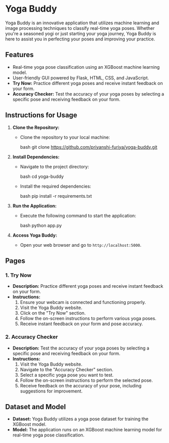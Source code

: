 # Yoga Buddy

Yoga Buddy is an innovative application that utilizes machine learning and image processing techniques to classify real-time yoga poses. Whether you're a seasoned yogi or just starting your yoga journey, Yoga Buddy is here to assist you in perfecting your poses and improving your practice.

## Features

- Real-time yoga pose classification using an XGBoost machine learning model.
- User-friendly GUI powered by Flask, HTML, CSS, and JavaScript.
- **Try Now:** Practice different yoga poses and receive instant feedback on your form.
- **Accuracy Checker:** Test the accuracy of your yoga poses by selecting a specific pose and receiving feedback on your form.

## Instructions for Usage

1. **Clone the Repository:**
   - Clone the repository to your local machine:

     bash
     git clone https://github.com/priyanshi-furiya/yoga-buddy.git
     

2. **Install Dependencies:**
   - Navigate to the project directory:

     bash
     cd yoga-buddy
     

   - Install the required dependencies:

     bash
     pip install -r requirements.txt
     

3. **Run the Application:**
   - Execute the following command to start the application:

     bash
     python app.py
     

4. **Access Yoga Buddy:**
   - Open your web browser and go to `http://localhost:5000`.

## Pages

### 1. Try Now

- **Description:** Practice different yoga poses and receive instant feedback on your form.
- **Instructions:**
  1. Ensure your webcam is connected and functioning properly.
  2. Visit the Yoga Buddy website.
  3. Click on the "Try Now" section.
  4. Follow the on-screen instructions to perform various yoga poses.
  5. Receive instant feedback on your form and pose accuracy.

### 2. Accuracy Checker

- **Description:** Test the accuracy of your yoga poses by selecting a specific pose and receiving feedback on your form.
- **Instructions:**
  1. Visit the Yoga Buddy website.
  2. Navigate to the "Accuracy Checker" section.
  3. Select a specific yoga pose you want to test.
  4. Follow the on-screen instructions to perform the selected pose.
  5. Receive feedback on the accuracy of your pose, including suggestions for improvement.

## Dataset and Model

- **Dataset:** Yoga Buddy utilizes a yoga pose dataset for training the XGBoost model.
- **Model:** The application runs on an XGBoost machine learning model for real-time yoga pose classification.
